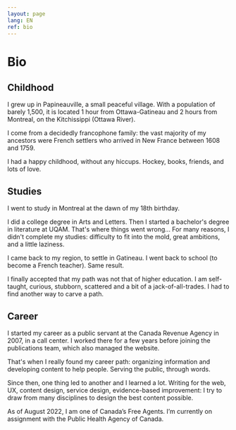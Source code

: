 ```yaml
---
layout: page
lang: EN
ref: bio
---
```


<h1>Bio</h1>

<div style="max-width: 65ch;">

## Childhood

I grew up in Papineauville, a small peaceful village. With a population of barely 1,500, it is located 1 hour from Ottawa-Gatineau and 2 hours from Montreal, on the Kitchissippi (Ottawa River). 

I come from a decidedly francophone family: the vast majority of my ancestors were French settlers who arrived in New France between 1608 and 1759.

I had a happy childhood, without any hiccups. Hockey, books, friends, and lots of love. 


## Studies

I went to study in Montreal at the dawn of my 18th birthday. 

I did a college degree in Arts and Letters. Then I started a bachelor's degree in literature at UQAM. That's where things went wrong... For many reasons, I didn't complete my studies: difficulty to fit into the mold, great ambitions, and a little laziness.

I came back to my region, to settle in Gatineau. I went back to school (to become a French teacher). Same result.

I finally accepted that my path was not that of higher education. I am self-taught, curious, stubborn, scattered and a bit of a  jack-of-all-trades. I had to find another way to carve a path. 


## Career

I started my career as a public servant at the Canada Revenue Agency in 2007, in a call center. I worked there for a few years before joining the publications team, which also managed the website. 

That's when I really found my career path: organizing information and developing content to help people. Serving the public, through words. 

Since then, one thing led to another and I learned a lot. Writing for the web, UX, content design, service design, evidence-based improvement: I try to draw from many disciplines to design the best content possible. 

As of August 2022, I am one of Canada’s Free Agents. I’m currently on assignment with the Public Health Agency of Canada.

</div>

